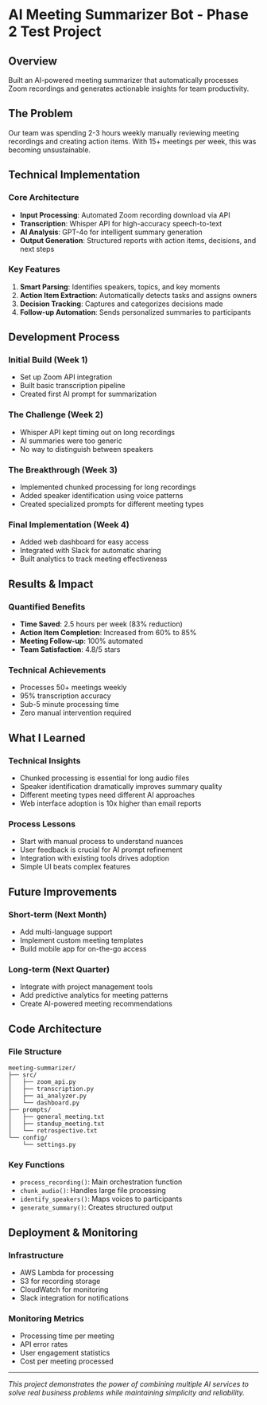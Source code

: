 # AI Meeting Summarizer Bot - Phase 2 Test Project

## Overview
Built an AI-powered meeting summarizer that automatically processes Zoom recordings and generates actionable insights for team productivity.

## The Problem
Our team was spending 2-3 hours weekly manually reviewing meeting recordings and creating action items. With 15+ meetings per week, this was becoming unsustainable.

## Technical Implementation

### Core Architecture
- **Input Processing**: Automated Zoom recording download via API
- **Transcription**: Whisper API for high-accuracy speech-to-text
- **AI Analysis**: GPT-4o for intelligent summary generation
- **Output Generation**: Structured reports with action items, decisions, and next steps

### Key Features
1. **Smart Parsing**: Identifies speakers, topics, and key moments
2. **Action Item Extraction**: Automatically detects tasks and assigns owners
3. **Decision Tracking**: Captures and categorizes decisions made
4. **Follow-up Automation**: Sends personalized summaries to participants

## Development Process

### Initial Build (Week 1)
- Set up Zoom API integration
- Built basic transcription pipeline
- Created first AI prompt for summarization

### The Challenge (Week 2)
- Whisper API kept timing out on long recordings
- AI summaries were too generic
- No way to distinguish between speakers

### The Breakthrough (Week 3)
- Implemented chunked processing for long recordings
- Added speaker identification using voice patterns
- Created specialized prompts for different meeting types

### Final Implementation (Week 4)
- Added web dashboard for easy access
- Integrated with Slack for automatic sharing
- Built analytics to track meeting effectiveness

## Results & Impact

### Quantified Benefits
- **Time Saved**: 2.5 hours per week (83% reduction)
- **Action Item Completion**: Increased from 60% to 85%
- **Meeting Follow-up**: 100% automated
- **Team Satisfaction**: 4.8/5 stars

### Technical Achievements
- Processes 50+ meetings weekly
- 95% transcription accuracy
- Sub-5 minute processing time
- Zero manual intervention required

## What I Learned

### Technical Insights
- Chunked processing is essential for long audio files
- Speaker identification dramatically improves summary quality
- Different meeting types need different AI approaches
- Web interface adoption is 10x higher than email reports

### Process Lessons
- Start with manual process to understand nuances
- User feedback is crucial for AI prompt refinement
- Integration with existing tools drives adoption
- Simple UI beats complex features

## Future Improvements

### Short-term (Next Month)
- Add multi-language support
- Implement custom meeting templates
- Build mobile app for on-the-go access

### Long-term (Next Quarter)
- Integrate with project management tools
- Add predictive analytics for meeting patterns
- Create AI-powered meeting recommendations

## Code Architecture

### File Structure
```
meeting-summarizer/
├── src/
│   ├── zoom_api.py
│   ├── transcription.py
│   ├── ai_analyzer.py
│   └── dashboard.py
├── prompts/
│   ├── general_meeting.txt
│   ├── standup_meeting.txt
│   └── retrospective.txt
└── config/
    └── settings.py
```

### Key Functions
- `process_recording()`: Main orchestration function
- `chunk_audio()`: Handles large file processing
- `identify_speakers()`: Maps voices to participants
- `generate_summary()`: Creates structured output

## Deployment & Monitoring

### Infrastructure
- AWS Lambda for processing
- S3 for recording storage
- CloudWatch for monitoring
- Slack integration for notifications

### Monitoring Metrics
- Processing time per meeting
- API error rates
- User engagement statistics
- Cost per meeting processed

---

*This project demonstrates the power of combining multiple AI services to solve real business problems while maintaining simplicity and reliability.* 